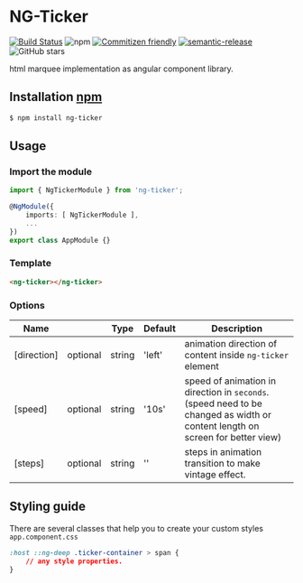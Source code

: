 # NG-Ticker

[![Build Status](https://travis-ci.com/dheeraj237/ng-ticker.svg?branch=master)](https://travis-ci.com/dheeraj237/ng-ticker)
![npm](https://img.shields.io/npm/dw/ng-ticker)
[![Commitizen friendly](https://img.shields.io/badge/commitizen-friendly-brightgreen.svg)](http://commitizen.github.io/cz-cli/)
[![semantic-release](https://img.shields.io/badge/%20%20%F0%9F%93%A6%F0%9F%9A%80-semantic--release-e10079.svg)](https://github.com/semantic-release/semantic-release)
![GitHub stars](https://img.shields.io/github/stars/dheeraj237/ng-ticker?style=social)

html marquee implementation as angular component library.

## Installation [npm](https://www.npmjs.com/package/ng-ticker)

```html
$ npm install ng-ticker
```

## Usage

### Import the module

```typescript
import { NgTickerModule } from 'ng-ticker';

@NgModule({
    imports: [ NgTickerModule ],
    ...
})
export class AppModule {}
```

### Template

```html
<ng-ticker></ng-ticker>
```

### Options

| Name        |          | Type   | Default | Description                                                                                                                   |
| ----------- | -------- | ------ | ------- | ----------------------------------------------------------------------------------------------------------------------------- |
| [direction] | optional | string | 'left'  | animation direction of content inside `ng-ticker` element                                                                     |
| [speed]     | optional | string | '10s'   | speed of animation in direction in `seconds`. (speed need to be changed as width or content length on screen for better view) |
| [steps]     | optional | string | ''      | steps in animation transition to make vintage effect.                                                                         |

## Styling guide

There are several classes that help you to create your custom styles
`app.component.css`

```css
:host ::ng-deep .ticker-container > span {
    // any style properties.
}
```
